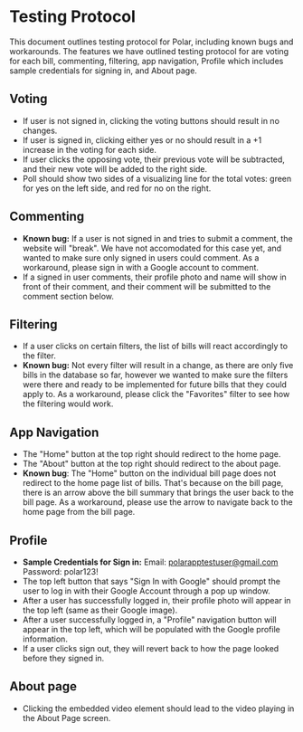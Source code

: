 # Testing Protocol

This document outlines testing protocol for Polar, including known bugs and workarounds. The features we have outlined testing protocol for are voting for each bill, commenting, filtering, app navigation, Profile which includes sample credentials for signing in, and About page.

## Voting
* If user is not signed in, clicking the voting buttons should result in no changes.
* If user is signed in, clicking either yes or no should result in a +1 increase in the voting for each side.
* If user clicks the opposing vote, their previous vote will be subtracted, and their new vote will be added to the right side.
* Poll should show two sides of a visualizing line for the total votes: green for yes on the left side, and red for no on the right.

## Commenting
* __Known bug:__ If a user is not signed in and tries to submit a comment, the website will "break". We have not accomodated for this case yet, and wanted to make sure only signed in users could comment. As a workaround, please sign in with a Google account to comment.
* If a signed in user comments, their profile photo and name will show in front of their comment, and their comment will be submitted to the comment section below.

## Filtering
* If a user clicks on certain filters, the list of bills will react accordingly to the filter. 
* __Known bug:__ Not every filter will result in a change, as there are only five bills in the database so far, however we wanted to make sure the filters were there and ready to be implemented for future bills that they could apply to. As a workaround, please click the "Favorites" filter to see how the filtering would work.

## App Navigation
* The "Home" button at the top right should redirect to the home page.
* The "About" button at the top right should redirect to the about page.
* __Known bug__: The "Home" button on the individual bill page does not redirect to the home page list of bills. That's because on the bill page, there is an arrow above the bill summary that brings the user back to the bill page. As a workaround, please use the arrow to navigate back to the home page from the bill page.

## Profile
* __Sample Credentials for Sign in:__ Email: polarapptestuser@gmail.com Password: polar123!
* The top left button that says "Sign In with Google" should prompt the user to log in with their Google Account through a pop up window.
* After a user has successfully logged in, their profile photo will appear in the top left (same as their Google image).
* After a user successfully logged in, a "Profile" navigation button will appear in the top left, which will be populated with the Google profile information.
* If a user clicks sign out, they will revert back to how the page looked before they signed in.

## About page
* Clicking the embedded video element should lead to the video playing in the About Page screen.

